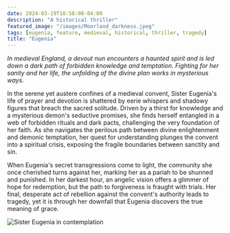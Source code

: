 ```yaml
---
date: 2024-03-19T10:58:08-04:00
description: "A historical thriller"
featured_image: "/images/Moorland_darkness.jpeg" 
tags: [eugenia, feature, medieval, historical, thriller, tragedy]
title: "Eugenia"
---
```


_In medieval England, a devout nun encounters a haunted spirit and is led down a dark path of forbidden knowledge and temptation. Fighting for her sanity and her life, the unfolding of the divine plan works in mysterious ways._

In the serene yet austere confines of a medieval convent, Sister Eugenia's life of prayer and devotion is shattered by eerie whispers and shadowy figures that breach the sacred solitude. Driven by a thirst for knowledge and a mysterious demon's seductive promises, she finds herself entangled in a web of forbidden rituals and dark pacts, challenging the very foundation of her faith. As she navigates the perilous path between divine enlightenment and demonic temptation, her quest for understanding plunges the convent into a spiritual crisis, exposing the fragile boundaries between sanctity and sin.

When Eugenia's secret transgressions come to light, the community she once cherished turns against her, marking her as a pariah to be shunned and punished. In her darkest hour, an angelic vision offers a glimmer of hope for redemption, but the path to forgiveness is fraught with trials. Her final, desperate act of rebellion against the convent's authority leads to tragedy, yet it is through her downfall that Eugenia discovers the true meaning of grace.

![Sister Eugenia in contemplation](/images/Eugenia_face.png)

